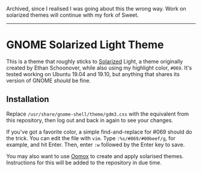 Archived, since I realised I was going about this the wrong way. Work on solarized themes will continue with my fork of Sweet.

---

# GNOME Solarized Light Theme

This is a theme that roughly sticks to [Solarized](https://ethanschoonover.com/solarized/) Light, a theme originally created by Ethan Schoonover, while also using my highlight color, `#069`. It's tested working on Ubuntu 19.04 and 19.10, but anything that shares its version of GNOME *should* be fine.

## Installation

Replace `/usr/share/gnome-shell/theme/gdm3.css` with the equivalent from this repository, then log out and back in again to see your changes.

If you've got a favorite color, a simple find-and-replace for #069 should do the trick. You can edit the file with `vim`. Type `:%s/#069/#00beef/g`, for example, and hit Enter. Then, enter `:w` followed by the Enter key to save.

You may also want to use [Oomox](https://github.com/themix-project/oomox) to create and apply solarised themes. Instructions for this will be added to the repository in due time.
